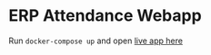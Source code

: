 # ERP Attendance Webapp
Run ```docker-compose up``` and open [live app here](http://127.0.0.1:8000/)